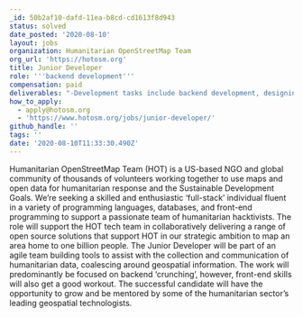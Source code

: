 ```yaml
---
_id: 50b2af10-dafd-11ea-b8cd-cd1613f8d943
status: solved
date_posted: '2020-08-10'
layout: jobs
organization: Humanitarian OpenStreetMap Team
org_url: 'https://hotosm.org'
title: Junior Developer
role: '''backend development'''
compensation: paid
deliverables: "-Development tasks include backend development, designing and deploying services, integrations with and consumption of third party services, database development, unit testing and mock data generation, development of regression testing scenarios and scripts\r\n-This position will cover some DevOps responsibilities, especially pertaining to change management and source control, continuous integration, and deploying and maintaining test and production environments. This may include some scripting and automation tasks, test development, database management activities, and server configuration management\r\n-Responsibilities will include analysis of requirements, authoring of documentation, and detailed design, both independently and as part of a team\r\n-Work with other engineers, designers, and test engineers to bring prototypes to life\r\n-Participate in agile software planning and development activities including daily standups, user story and task organization and grooming activities, and effort estimation\r\n-Monitoring technical performance of applications to ensure code optimisations\r\n-Troubleshoot and debug applications"
how_to_apply:
  - apply@hotosm.org
  - 'https://www.hotosm.org/jobs/junior-developer/'
github_handle: ''
tags: ''
date: '2020-08-10T11:33:30.490Z'
---
```

Humanitarian OpenStreetMap Team (HOT) is a US-based NGO and global community of thousands of volunteers working together to use maps and open data for humanitarian response and the Sustainable Development Goals. We’re seeking a skilled and enthusiastic ‘full-stack’ individual fluent in a variety of programming languages, databases, and front-end programming to support a passionate team of humanitarian hacktivists. The role will support the HOT tech team in collaboratively delivering a range of open source solutions that support HOT in our strategic ambition to map an area home to one billion people. The Junior Developer will be part of an agile team building tools to assist with the collection and communication of humanitarian data, coalescing around geospatial information. The work will predominantly be focused on backend ‘crunching’, however, front-end skills will also get a good workout. The successful candidate will have the opportunity to grow and be mentored by some of the humanitarian sector’s leading geospatial technologists.
